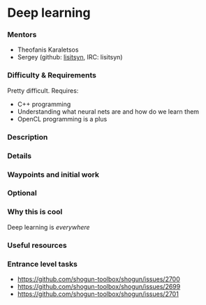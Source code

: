 # Deep learning

### Mentors
 * Theofanis Karaletsos
 * Sergey (github: [lisitsyn](https://github.com/lisitsyn), IRC: lisitsyn)

### Difficulty & Requirements

Pretty difficult. Requires:

 * C++ programming
 * Understanding what neural nets are and how do we learn them
 * OpenCL programming is a plus  

### Description

### Details

### Waypoints and initial work

### Optional

### Why this is cool
Deep learning is *everywhere* 

### Useful resources

### Entrance level tasks

- https://github.com/shogun-toolbox/shogun/issues/2700 
- https://github.com/shogun-toolbox/shogun/issues/2699
- https://github.com/shogun-toolbox/shogun/issues/2701